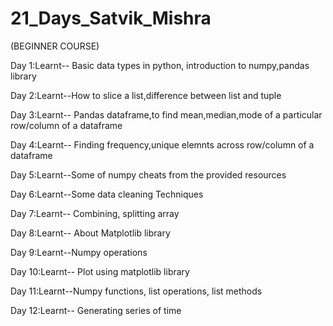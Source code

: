 # 21_Days_Satvik_Mishra
(BEGINNER COURSE)

Day 1:Learnt-- Basic data types in python, introduction to numpy,pandas library

Day 2:Learnt--How to slice a list,difference between list and tuple

Day 3:Learnt-- Pandas dataframe,to find mean,median,mode of a particular row/column of a dataframe

Day 4:Learnt-- Finding  frequency,unique elemnts across row/column of a dataframe

Day 5:Learnt--Some of numpy cheats from the provided resources

Day 6:Learnt--Some data cleaning Techniques

Day 7:Learnt-- Combining, splitting array 

Day 8:Learnt-- About Matplotlib library

Day 9:Learnt--Numpy operations

Day 10:Learnt-- Plot using matplotlib library

Day 11:Learnt--Numpy functions, list operations, list methods

Day 12:Learnt-- Generating series of time








